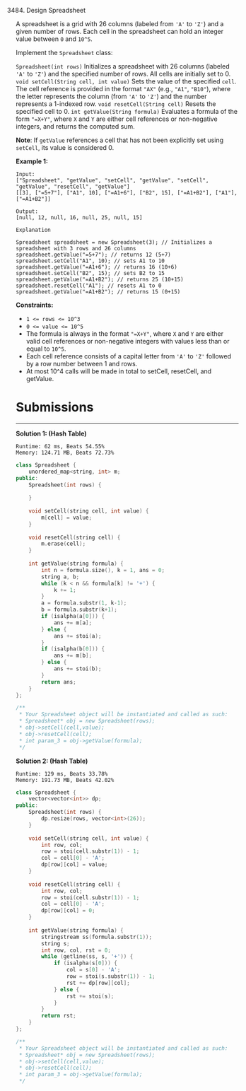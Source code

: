 3484. Design Spreadsheet

A spreadsheet is a grid with 26 columns (labeled from `'A'` to `'Z'`) and a given number of rows. Each cell in the spreadsheet can hold an integer value between `0` and `10^5`.

Implement the `Spreadsheet` class:

`Spreadsheet(int rows)` Initializes a spreadsheet with 26 columns (labeled `'A'` to `'Z'`) and the specified number of rows. All cells are initially set to 0.
`void setCell(String cell, int value)` Sets the value of the specified `cell`. The cell reference is provided in the format `"AX"` (e.g., `"A1"`, `"B10"`), where the letter represents the column (from `'A'` to `'Z'`) and the number represents a 1-indexed row.
`void resetCell(String cell)` Resets the specified cell to 0.
`int getValue(String formula)` Evaluates a formula of the form `"=X+Y"`, where `X` and `Y` are either cell references or non-negative integers, and returns the computed sum.

**Note**: If `getValue` references a cell that has not been explicitly set using `setCell`, its value is considered 0.

 

**Example 1:**
```
Input:
["Spreadsheet", "getValue", "setCell", "getValue", "setCell", "getValue", "resetCell", "getValue"]
[[3], ["=5+7"], ["A1", 10], ["=A1+6"], ["B2", 15], ["=A1+B2"], ["A1"], ["=A1+B2"]]

Output:
[null, 12, null, 16, null, 25, null, 15]

Explanation

Spreadsheet spreadsheet = new Spreadsheet(3); // Initializes a spreadsheet with 3 rows and 26 columns
spreadsheet.getValue("=5+7"); // returns 12 (5+7)
spreadsheet.setCell("A1", 10); // sets A1 to 10
spreadsheet.getValue("=A1+6"); // returns 16 (10+6)
spreadsheet.setCell("B2", 15); // sets B2 to 15
spreadsheet.getValue("=A1+B2"); // returns 25 (10+15)
spreadsheet.resetCell("A1"); // resets A1 to 0
spreadsheet.getValue("=A1+B2"); // returns 15 (0+15)
```

**Constraints:**

* `1 <= rows <= 10^3`
* `0 <= value <= 10^5`
* The formula is always in the format `"=X+Y"`, where `X` and `Y` are either valid cell references or non-negative integers with values less than or equal to `10^5`.
* Each cell reference consists of a capital letter from `'A'` to `'Z'` followed by a row number between 1 and rows.
* At most 10^4 calls will be made in total to setCell, resetCell, and getValue.

# Submissions
---
**Solution 1: (Hash Table)**
```
Runtime: 62 ms, Beats 54.55%
Memory: 124.71 MB, Beats 72.73%
```
```c++
class Spreadsheet {
    unordered_map<string, int> m;
public:
    Spreadsheet(int rows) {
        
    }
    
    void setCell(string cell, int value) {
        m[cell] = value;
    }
    
    void resetCell(string cell) {
        m.erase(cell);
    }
    
    int getValue(string formula) {
        int n = formula.size(), k = 1, ans = 0;
        string a, b;
        while (k < n && formula[k] != '+') {
            k += 1;
        }
        a = formula.substr(1, k-1);
        b = formula.substr(k+1);
        if (isalpha(a[0])) {
            ans += m[a];
        } else {
            ans += stoi(a);
        }
        if (isalpha(b[0])) {
            ans += m[b];
        } else {
            ans += stoi(b);
        }
        return ans;
    }
};

/**
 * Your Spreadsheet object will be instantiated and called as such:
 * Spreadsheet* obj = new Spreadsheet(rows);
 * obj->setCell(cell,value);
 * obj->resetCell(cell);
 * int param_3 = obj->getValue(formula);
 */
```

**Solution 2: (Hash Table)**
```
Runtime: 129 ms, Beats 33.78%
Memory: 191.73 MB, Beats 42.02%
```
```c++
class Spreadsheet {
    vector<vector<int>> dp;
public:
    Spreadsheet(int rows) {
        dp.resize(rows, vector<int>(26));
    }
    
    void setCell(string cell, int value) {
        int row, col;
        row = stoi(cell.substr(1)) - 1;
        col = cell[0] - 'A';
        dp[row][col] = value;
    }
    
    void resetCell(string cell) {
        int row, col;
        row = stoi(cell.substr(1)) - 1;
        col = cell[0] - 'A';
        dp[row][col] = 0;
    }
    
    int getValue(string formula) {
        stringstream ss(formula.substr(1));
        string s;
        int row, col, rst = 0;
        while (getline(ss, s, '+')) {
            if (isalpha(s[0])) {
                col = s[0] - 'A';
                row = stoi(s.substr(1)) - 1;
                rst += dp[row][col];
            } else {
                rst += stoi(s);
            }
        }
        return rst;
    }
};

/**
 * Your Spreadsheet object will be instantiated and called as such:
 * Spreadsheet* obj = new Spreadsheet(rows);
 * obj->setCell(cell,value);
 * obj->resetCell(cell);
 * int param_3 = obj->getValue(formula);
 */
```
